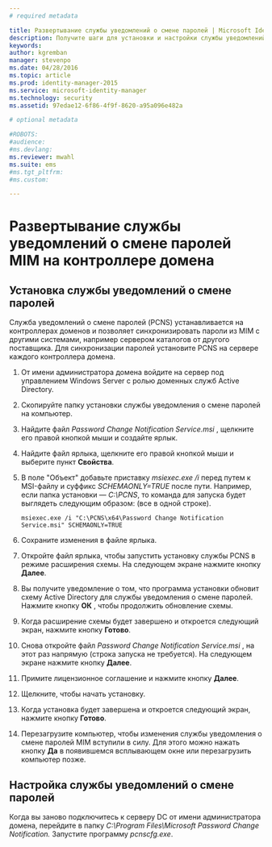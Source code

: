 ```yaml
---
# required metadata

title: Развертывание службы уведомлений о смене паролей | Microsoft Identity Manager
description: Получите шаги для установки и настройки службы уведомлений о смене паролей MIM на контроллере домена.
keywords:
author: kgremban
manager: stevenpo
ms.date: 04/28/2016
ms.topic: article
ms.prod: identity-manager-2015
ms.service: microsoft-identity-manager
ms.technology: security
ms.assetid: 97edae12-6f86-4f9f-8620-a95a096e482a

# optional metadata

#ROBOTS:
#audience:
#ms.devlang:
ms.reviewer: mwahl
ms.suite: ems
#ms.tgt_pltfrm:
#ms.custom:

---
```


# Развертывание службы уведомлений о смене паролей MIM на контроллере домена

## Установка службы уведомлений о смене паролей
Служба уведомлений о смене паролей (PCNS) устанавливается на контроллерах доменов и позволяет синхронизировать пароли из MIM с другими системами, например сервером каталогов от другого поставщика. Для синхронизации паролей установите PCNS на сервере каждого контроллера домена.

1.  От имени администратора домена войдите на сервер под управлением Windows Server с ролью доменных служб Active Directory.

2.  Скопируйте папку установки службы уведомления о смене паролей на компьютер.

3.  Найдите файл *Password Change Notification Service.msi* , щелкните его правой кнопкой мыши и создайте ярлык.

4.  Найдите файл ярлыка, щелкните его правой кнопкой мыши и выберите пункт **Свойства**.

5.  В поле "Объект" добавьте приставку *msiexec.exe /i* перед путем к MSI-файлу и суффикс *SCHEMAONLY=TRUE* после пути. Например, если папка установки — *C:\PCNS*, то команда для запуска будет выглядеть следующим образом: (все в одной строке).

    ```
    msiexec.exe /i "C:\PCNS\x64\Password Change Notification Service.msi" SCHEMAONLY=TRUE
    ```

6.  Сохраните изменения в файле ярлыка.

7.  Откройте файл ярлыка, чтобы запустить установку службы PCNS в режиме расширения схемы. На следующем экране нажмите кнопку **Далее**.

8.  Вы получите уведомление о том, что программа установки обновит схему Active Directory для службы уведомления о смене паролей. Нажмите кнопку **ОК** , чтобы продолжить обновление схемы.

9. Когда расширение схемы будет завершено и откроется следующий экран, нажмите кнопку **Готово**.

10. Снова откройте файл *Password Change Notification Service.msi* , на этот раз напрямую (строка запуска не требуется).  На следующем экране нажмите кнопку **Далее**.

11. Примите лицензионное соглашение и нажмите кнопку **Далее**.

12. Щелкните, чтобы начать установку.

13. Когда установка будет завершена и откроется следующий экран, нажмите кнопку **Готово**.

14. Перезагрузите компьютер, чтобы изменения службы уведомления о смене паролей MIM вступили в силу. Для этого можно нажать кнопку **Да** в появившемся всплывающем окне или перезагрузить компьютер позже.

## Настройка службы уведомлений о смене паролей
Когда вы заново подключитесь к серверу DC от имени администратора домена, перейдите в папку *C:\Program Files\Microsoft Password Change Notification.* Запустите программу *pcnscfg.exe*.


<!--HONumber=Apr16_HO3-->


